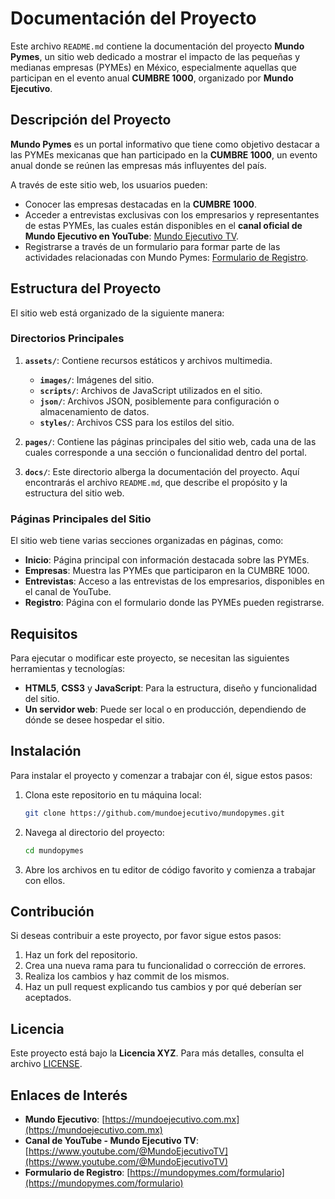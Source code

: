 # Documentación del Proyecto

Este archivo `README.md` contiene la documentación del proyecto **Mundo Pymes**, un sitio web dedicado a mostrar el impacto de las pequeñas y medianas empresas (PYMEs) en México, especialmente aquellas que participan en el evento anual **CUMBRE 1000**, organizado por **Mundo Ejecutivo**.

## Descripción del Proyecto

**Mundo Pymes** es un portal informativo que tiene como objetivo destacar a las PYMEs mexicanas que han participado en la **CUMBRE 1000**, un evento anual donde se reúnen las empresas más influyentes del país. 

A través de este sitio web, los usuarios pueden:

- Conocer las empresas destacadas en la **CUMBRE 1000**.
- Acceder a entrevistas exclusivas con los empresarios y representantes de estas PYMEs, las cuales están disponibles en el **canal oficial de Mundo Ejecutivo en YouTube**: [Mundo Ejecutivo TV](https://www.youtube.com/@MundoEjecutivoTV).
- Registrarse a través de un formulario para formar parte de las actividades relacionadas con Mundo Pymes: [Formulario de Registro](https://mundopymes.com/formulario).

## Estructura del Proyecto

El sitio web está organizado de la siguiente manera:

### Directorios Principales

1. **`assets/`**: Contiene recursos estáticos y archivos multimedia.
   - **`images/`**: Imágenes del sitio.
   - **`scripts/`**: Archivos de JavaScript utilizados en el sitio.
   - **`json/`**: Archivos JSON, posiblemente para configuración o almacenamiento de datos.
   - **`styles/`**: Archivos CSS para los estilos del sitio.
  
2. **`pages/`**: Contiene las páginas principales del sitio web, cada una de las cuales corresponde a una sección o funcionalidad dentro del portal.

3. **`docs/`**: Este directorio alberga la documentación del proyecto. Aquí encontrarás el archivo `README.md`, que describe el propósito y la estructura del sitio web.

### Páginas Principales del Sitio

El sitio web tiene varias secciones organizadas en páginas, como:

- **Inicio**: Página principal con información destacada sobre las PYMEs.
- **Empresas**: Muestra las PYMEs que participaron en la CUMBRE 1000.
- **Entrevistas**: Acceso a las entrevistas de los empresarios, disponibles en el canal de YouTube.
- **Registro**: Página con el formulario donde las PYMEs pueden registrarse.

## Requisitos

Para ejecutar o modificar este proyecto, se necesitan las siguientes herramientas y tecnologías:

- **HTML5**, **CSS3** y **JavaScript**: Para la estructura, diseño y funcionalidad del sitio.
- **Un servidor web**: Puede ser local o en producción, dependiendo de dónde se desee hospedar el sitio.
  
## Instalación

Para instalar el proyecto y comenzar a trabajar con él, sigue estos pasos:

1. Clona este repositorio en tu máquina local:

    ```bash
    git clone https://github.com/mundoejecutivo/mundopymes.git
    ```

2. Navega al directorio del proyecto:

    ```bash
    cd mundopymes
    ```

3. Abre los archivos en tu editor de código favorito y comienza a trabajar con ellos.

## Contribución

Si deseas contribuir a este proyecto, por favor sigue estos pasos:

1. Haz un fork del repositorio.
2. Crea una nueva rama para tu funcionalidad o corrección de errores.
3. Realiza los cambios y haz commit de los mismos.
4. Haz un pull request explicando tus cambios y por qué deberían ser aceptados.

## Licencia

Este proyecto está bajo la **Licencia XYZ**. Para más detalles, consulta el archivo [LICENSE](./LICENSE).

## Enlaces de Interés

- **Mundo Ejecutivo**: [https://mundoejecutivo.com.mx](https://mundoejecutivo.com.mx)
- **Canal de YouTube - Mundo Ejecutivo TV**: [https://www.youtube.com/@MundoEjecutivoTV](https://www.youtube.com/@MundoEjecutivoTV)
- **Formulario de Registro**: [https://mundopymes.com/formulario](https://mundopymes.com/formulario)